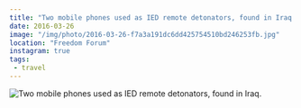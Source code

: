 ```yaml
---
title: "Two mobile phones used as IED remote detonators, found in Iraq."
date: 2016-03-26
image: "/img/photo/2016-03-26-f7a3a191dc6dd425754510bd246253fb.jpg"
location: "Freedom Forum"
instagram: true
tags:
 - travel
---
```


![Two mobile phones used as IED remote detonators, found in Iraq.](/img/photo/2016-03-26-f7a3a191dc6dd425754510bd246253fb.jpg)
